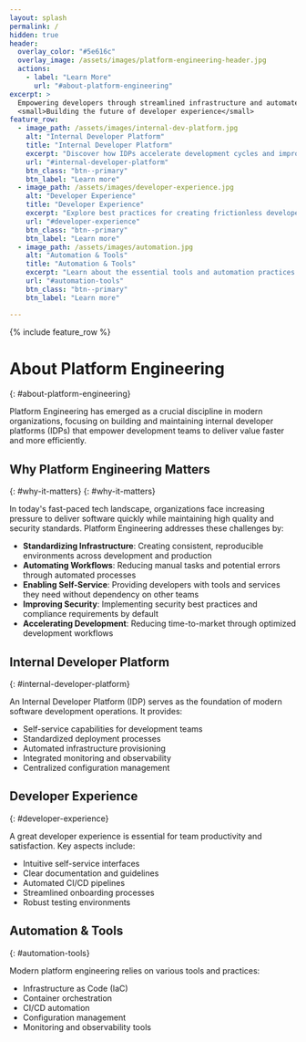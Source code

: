 ```yaml
---
layout: splash
permalink: /
hidden: true
header:
  overlay_color: "#5e616c"
  overlay_image: /assets/images/platform-engineering-header.jpg
  actions:
    - label: "Learn More"
      url: "#about-platform-engineering"
excerpt: >
  Empowering developers through streamlined infrastructure and automated workflows.<br />
  <small>Building the future of developer experience</small>
feature_row:
  - image_path: /assets/images/internal-dev-platform.jpg
    alt: "Internal Developer Platform"
    title: "Internal Developer Platform"
    excerpt: "Discover how IDPs accelerate development cycles and improve team productivity through standardized self-service capabilities."
    url: "#internal-developer-platform"
    btn_class: "btn--primary"
    btn_label: "Learn more"
  - image_path: /assets/images/developer-experience.jpg
    alt: "Developer Experience"
    title: "Developer Experience"
    excerpt: "Explore best practices for creating frictionless developer experiences that boost productivity and satisfaction."
    url: "#developer-experience"
    btn_class: "btn--primary"
    btn_label: "Learn more"
  - image_path: /assets/images/automation.jpg
    alt: "Automation & Tools"
    title: "Automation & Tools"
    excerpt: "Learn about the essential tools and automation practices that form the backbone of modern platform engineering."
    url: "#automation-tools"
    btn_class: "btn--primary"
    btn_label: "Learn more"

---
```


{% include feature_row %}

# About Platform Engineering
{: #about-platform-engineering}

Platform Engineering has emerged as a crucial discipline in modern organizations, focusing on building and maintaining internal developer platforms (IDPs) that empower development teams to deliver value faster and more efficiently.

## Why Platform Engineering Matters
{: #why-it-matters}
{: #why-it-matters}

In today's fast-paced tech landscape, organizations face increasing pressure to deliver software quickly while maintaining high quality and security standards. Platform Engineering addresses these challenges by:

- **Standardizing Infrastructure**: Creating consistent, reproducible environments across development and production
- **Automating Workflows**: Reducing manual tasks and potential errors through automated processes
- **Enabling Self-Service**: Providing developers with tools and services they need without dependency on other teams
- **Improving Security**: Implementing security best practices and compliance requirements by default
- **Accelerating Development**: Reducing time-to-market through optimized development workflows

## Internal Developer Platform
{: #internal-developer-platform}

An Internal Developer Platform (IDP) serves as the foundation of modern software development operations. It provides:

- Self-service capabilities for development teams
- Standardized deployment processes
- Automated infrastructure provisioning
- Integrated monitoring and observability
- Centralized configuration management

## Developer Experience
{: #developer-experience}

A great developer experience is essential for team productivity and satisfaction. Key aspects include:

- Intuitive self-service interfaces
- Clear documentation and guidelines
- Automated CI/CD pipelines
- Streamlined onboarding processes
- Robust testing environments

## Automation & Tools
{: #automation-tools}

Modern platform engineering relies on various tools and practices:

- Infrastructure as Code (IaC)
- Container orchestration
- CI/CD automation
- Configuration management
- Monitoring and observability tools
